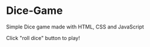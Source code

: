 # Dice-Game
Simple Dice game made with HTML, CSS and JavaScript  

Click "roll dice" button to play!
